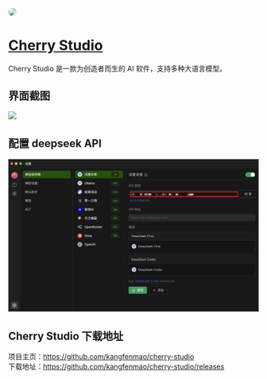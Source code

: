 <img src="https://github.com/kangfenmao/cherry-studio/blob/main/resources/icon.png?raw=true" width="64" height="auto" style="border-radius: 15px" /> 

# [Cherry Studio](https://github.com/kangfenmao/cherry-studio)

Cherry Studio 是一款为创造者而生的 AI 软件，支持多种大语言模型。

## 界面截图

<img src="https://camo.githubusercontent.com/c85d1d1ec8964a3b9c231714a10f3b1179357d20c21fcb0d54117bc45fa77928/68747470733a2f2f73322e6c6f6c692e6e65742f323032342f30372f31362f494156534f6f72736646517947684d2e706e67" />

## 配置 deepseek API

![](https://raw.githubusercontent.com/kangfenmao/assets/main/images/202407161306874.png)

## Cherry Studio 下载地址

项目主页：https://github.com/kangfenmao/cherry-studio  
下载地址：https://github.com/kangfenmao/cherry-studio/releases  
